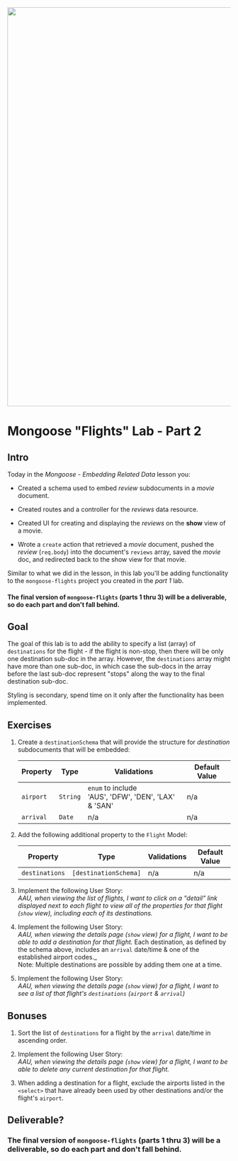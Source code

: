 
<img src="https://i.imgur.com/Y74xxoD.jpg" width="900">

# Mongoose "Flights" Lab - Part 2

## Intro

Today in the _Mongoose - Embedding Related Data_ lesson you:

- Created a schema used to embed _review_ subdocuments in a _movie_ document.

- Created routes and a controller for the _reviews_ data resource.

- Created UI for creating and displaying the _reviews_ on the **show** view of a movie.

- Wrote a `create` action that retrieved a _movie_ document, pushed the _review_ (`req.body`) into the document's `reviews` array, saved the _movie_ doc, and redirected back to the show view for that movie.

Similar to what we did in the lesson, in this lab you'll be adding functionality to the `mongoose-flights` project you created in the _part 1_ lab.

#### The final version of `mongoose-flights` (parts 1 thru 3) will be a deliverable, so do each part and don't fall behind.

## Goal

The goal of this lab is to add the ability to specify a list (array) of `destinations` for the flight - if the flight is non-stop, then there will be only one destination sub-doc in the array.  However, the `destinations` array might have more than one sub-doc, in which case the sub-docs in the array before the last sub-doc represent "stops" along the way to the final destination sub-doc.

Styling is secondary, spend time on it only after the functionality has been implemented.

## Exercises

1. Create a `destinationSchema` that will provide the structure for _destination_ subdocuments that will be embedded:

	| Property | Type | Validations | Default Value |
	|---|---|---|---|
	| `airport`| `String`| `enum` to include<br>'AUS', 'DFW', 'DEN', 'LAX' & 'SAN' | n/a |
	| `arrival`| `Date`| n/a | n/a | 

2. Add the following additional property to the `Flight` Model:

	| Property | Type | Validations | Default Value |
	|---|---|---|---| 
	| `destinations`| `[destinationSchema]`| n/a | n/a | 

3. Implement the following User Story:<br>_AAU, when viewing the list of flights, I want to click on a "detail" link displayed next to each flight to view all of the properties for that flight (`show` view), including each of its destinations._

5. Implement the following User Story:<br>_AAU, when viewing the details page (`show` view) for a flight, I want to be able to add a destination for that flight._  Each destination, as defined by the schema above, includes an `arrival` date/time & one of the established airport codes._<br>Note: Multiple destinations are possible by adding them one at a time.

4. Implement the following User Story:<br>_AAU, when viewing the details page (`show` view) for a flight, I want to see a list of that flight's `destinations` (`airport` & `arrival`)_

## Bonuses

1. Sort the list of `destinations` for a flight by the `arrival` date/time in ascending order.

2. Implement the following User Story:<br>_AAU, when viewing the details page (`show` view) for a flight, I want to be able to delete any current destination for that flight._

3. When adding a destination for a flight, exclude the airports listed in the `<select>` that have already been used by other destinations and/or the flight's `airport`.

## Deliverable?

### The final version of `mongoose-flights` (parts 1 thru 3) will be a deliverable, so do each part and don't fall behind.
